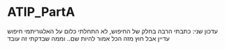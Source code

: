 # ATIP_PartA
עדכון שני:
כתבתי הרבה בחלק של החיפוש, לא התחלתי כלום על האלגוריתמי חיפוש עדיין אבל חוץ מזה הכל אמור להיות שם..
וממה שבדקתי זה עובד
